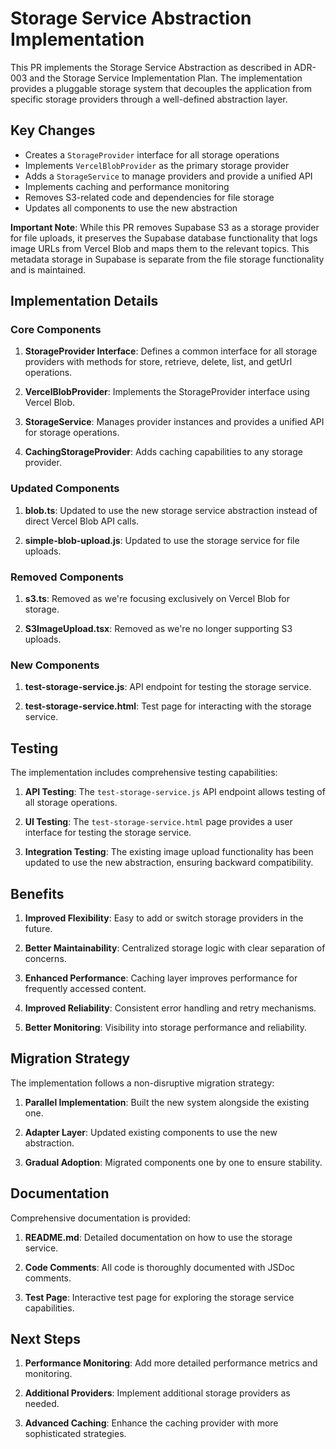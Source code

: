 # Storage Service Abstraction Implementation

This PR implements the Storage Service Abstraction as described in ADR-003 and the Storage Service Implementation Plan. The implementation provides a pluggable storage system that decouples the application from specific storage providers through a well-defined abstraction layer.

## Key Changes

- Creates a `StorageProvider` interface for all storage operations
- Implements `VercelBlobProvider` as the primary storage provider
- Adds a `StorageService` to manage providers and provide a unified API
- Implements caching and performance monitoring
- Removes S3-related code and dependencies for file storage
- Updates all components to use the new abstraction

**Important Note**: While this PR removes Supabase S3 as a storage provider for file uploads, it preserves the Supabase database functionality that logs image URLs from Vercel Blob and maps them to the relevant topics. This metadata storage in Supabase is separate from the file storage functionality and is maintained.

## Implementation Details

### Core Components

1. **StorageProvider Interface**: Defines a common interface for all storage providers with methods for store, retrieve, delete, list, and getUrl operations.

2. **VercelBlobProvider**: Implements the StorageProvider interface using Vercel Blob.

3. **StorageService**: Manages provider instances and provides a unified API for storage operations.

4. **CachingStorageProvider**: Adds caching capabilities to any storage provider.

### Updated Components

1. **blob.ts**: Updated to use the new storage service abstraction instead of direct Vercel Blob API calls.

2. **simple-blob-upload.js**: Updated to use the storage service for file uploads.

### Removed Components

1. **s3.ts**: Removed as we're focusing exclusively on Vercel Blob for storage.

2. **S3ImageUpload.tsx**: Removed as we're no longer supporting S3 uploads.

### New Components

1. **test-storage-service.js**: API endpoint for testing the storage service.

2. **test-storage-service.html**: Test page for interacting with the storage service.

## Testing

The implementation includes comprehensive testing capabilities:

1. **API Testing**: The `test-storage-service.js` API endpoint allows testing of all storage operations.

2. **UI Testing**: The `test-storage-service.html` page provides a user interface for testing the storage service.

3. **Integration Testing**: The existing image upload functionality has been updated to use the new abstraction, ensuring backward compatibility.

## Benefits

1. **Improved Flexibility**: Easy to add or switch storage providers in the future.

2. **Better Maintainability**: Centralized storage logic with clear separation of concerns.

3. **Enhanced Performance**: Caching layer improves performance for frequently accessed content.

4. **Improved Reliability**: Consistent error handling and retry mechanisms.

5. **Better Monitoring**: Visibility into storage performance and reliability.

## Migration Strategy

The implementation follows a non-disruptive migration strategy:

1. **Parallel Implementation**: Built the new system alongside the existing one.

2. **Adapter Layer**: Updated existing components to use the new abstraction.

3. **Gradual Adoption**: Migrated components one by one to ensure stability.

## Documentation

Comprehensive documentation is provided:

1. **README.md**: Detailed documentation on how to use the storage service.

2. **Code Comments**: All code is thoroughly documented with JSDoc comments.

3. **Test Page**: Interactive test page for exploring the storage service capabilities.

## Next Steps

1. **Performance Monitoring**: Add more detailed performance metrics and monitoring.

2. **Additional Providers**: Implement additional storage providers as needed.

3. **Advanced Caching**: Enhance the caching provider with more sophisticated strategies.